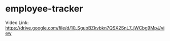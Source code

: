 # employee-tracker

Video Link: https://drive.google.com/file/d/10_SgubBZkvbkn7QSX2SnL7_jWCbg9MpJ/view
